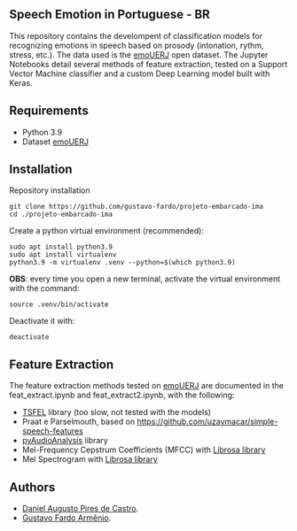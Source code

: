 ## Speech Emotion in Portuguese - BR 
This repository contains the develompent of classification models for recognizing emotions in speech based on prosody (intonation, rythm, stress, etc.). The data used is the [emoUERJ](https://zenodo.org/records/5427549) open dataset. The Jupyter Notebooks detail several methods of feature extraction, tested on a Support Vector Machine classifier and a custom Deep Learning model built with Keras.

## Requirements
- Python 3.9
- Dataset [emoUERJ](https://zenodo.org/records/5427549)

## Installation
Repository installation
``` 
git clone https://github.com/gustavo-fardo/projeto-embarcado-ima
cd ./projeto-embarcado-ima
```
Create a python virtual environment (recommended):
```
sudo apt install python3.9
sudo apt install virtualenv
python3.9 -m virtualenv .venv --python=$(which python3.9)
```
**OBS**: every time you open a new terminal, activate the virtual environment with the command:
```
source .venv/bin/activate
```
Deactivate it with:
```
deactivate
```

## Feature Extraction
The feature extraction methods tested on [emoUERJ](https://zenodo.org/records/5427549) are documented in the feat_extract.ipynb and feat_extract2.ipynb, with the following:

- [TSFEL](https://github.com/fraunhoferportugal/tsfel) library (too slow, not tested with the models)
- Praat e Parselmouth, based on https://github.com/uzaymacar/simple-speech-features
- [pyAudioAnalysis](https://github.com/tyiannak/pyAudioAnalysis) library
- Mel-Frequency Cepstrum Coefficients (MFCC) with [Librosa library]()
- Mel Spectrogram with [Librosa library]()


## Authors
- [Daniel Augusto Pires de Castro](https://github.com/daniapc).
- [Gustavo Fardo Armênio](https://github.com/gustavo-fardo).

